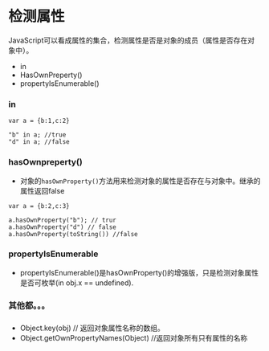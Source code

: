 # 检测属性

JavaScript可以看成属性的集合，检测属性是否是对象的成员（属性是否存在对象中）。

* in
* HasOwnPreperty()
* propertyIsEnumerable()

### in
```
var a = {b:1,c:2}

"b" in a; //true
"d" in a; //false
```
### hasOwnpreperty()
* 对象的`hasOwnProperty()`方法用来检测对象的属性是否存在与对象中。继承的属性返回false
```
var a = {b:2,c:3}

a.hasOwnProperty("b"); // trur
a.hasOwnProperty("d") // false
a.hasOwnProperty(toString()) //false
```

### propertyIsEnumerable

* propertyIsEnumerable()是hasOwnProperty()的增强版，只是检测对象属性是否可枚举(in obj.x == undefined).



### 其他都。。。


### 

* Object.key(obj)  // 返回对象属性名称的数组。
* Object.getOwnPropertyNames(Object)  //返回对象所有只有属性的名称
